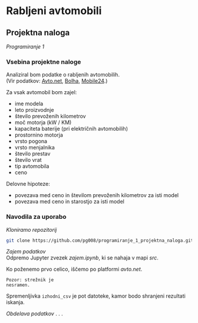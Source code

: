 # Rabljeni avtomobili
## Projektna naloga
*Programiranje 1*

### Vsebina projektne naloge
Analiziral bom podatke o rabljenih avtomobilih.  
(Vir podatkov: [Avto.net](https://www.avto.net), [Bolha](https://www.bolha.com), [Mobile24](https://www.mobile24.de).)

Za vsak avtomobil bom zajel:
* ime modela
* leto proizvodnje
* število prevoženih kilometrov
* moč motorja (kW / KM)
* kapaciteta baterije (pri električnih avtomobilih)
* prostornino motorja
* vrsto pogona
* vrsto menjalnika
* število prestav
* število vrat
* tip avtomobila
* ceno

Delovne hipoteze:
* povezava med ceno in številom prevoženih kilometrov za isti model
* povezava med ceno in starostjo za isti model

### Navodila za uporabo
*Kloniramo repozitorij*

```bash
git clone https://github.com/pg008/programiranje_1_projektna_naloga.git
```

*Zajem podatkov*  
Odpremo Jupyter zvezek *zajem.ipynb*, ki se nahaja v mapi *src*.

Ko poženemo prvo celico, iščemo po platformi *avto.net*.
    
    Pozor: strežnik je
    nesramen.

Spremenljivka ```izhodni_csv``` je pot datoteke, kamor
bodo shranjeni rezultati iskanja.

*Obdelava podatkov*
 . . .
